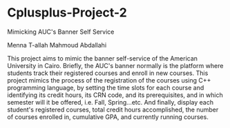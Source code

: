 # Cplusplus-Project-2
Mimicking AUC's Banner Self Service

Menna T-allah Mahmoud Abdallahi

This project aims to mimic the banner self-service of the American University in Cairo. Briefly, the AUC's banner normally is the platform where students track their registered courses and enroll in new courses. This project mimics the process of the registration of the courses using C++ programming language, by setting the time slots for each course and identifying its credit hours, its CRN code, and its prerequisites, and in which semester will it be offered, i.e. Fall, Spring...etc. And finally, display each student's registered courses, total credit hours accomplished, the number of courses enrolled in, cumulative GPA, and currently running courses. 
